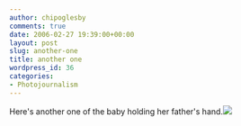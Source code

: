 ```yaml
---
author: chipoglesby
comments: true
date: 2006-02-27 19:39:00+00:00
layout: post
slug: another-one
title: another one
wordpress_id: 36
categories:
- Photojournalism
---
```


Here's another one of the baby holding her father's hand.[![](http://photos1.blogger.com/blogger/3124/2183/400/DSC_0024.jpg)](http://photos1.blogger.com/blogger/3124/2183/1600/DSC_0024.jpg)
